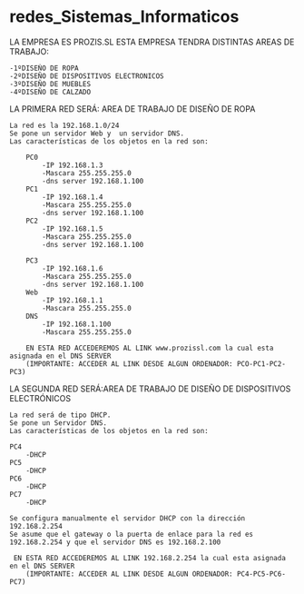 # redes_Sistemas_Informaticos
LA EMPRESA ES PROZIS.SL
ESTA EMPRESA TENDRA DISTINTAS AREAS DE TRABAJO:

    -1ºDISEÑO DE ROPA
    -2ºDISEÑO DE DISPOSITIVOS ELECTRONICOS
    -3ºDISEÑO DE MUEBLES
    -4ºDISEÑO DE CALZADO

LA PRIMERA RED SERÁ: AREA DE TRABAJO DE DISEÑO DE ROPA

    La red es la 192.168.1.0/24
    Se pone un servidor Web y  un servidor DNS.
    Las características de los objetos en la red son:
    
        PC0
            -IP 192.168.1.3
            -Mascara 255.255.255.0
            -dns server 192.168.1.100
        PC1
            -IP 192.168.1.4
            -Mascara 255.255.255.0
            -dns server 192.168.1.100
        PC2
            -IP 192.168.1.5
            -Mascara 255.255.255.0
            -dns server 192.168.1.100
            
        PC3
            -IP 192.168.1.6
            -Mascara 255.255.255.0
            -dns server 192.168.1.100    
        Web
            -IP 192.168.1.1
            -Mascara 255.255.255.0
        DNS
            -IP 192.168.1.100
            -Mascara 255.255.255.0
        
        EN ESTA RED ACCEDEREMOS AL LINK www.prozissl.com la cual esta asignada en el DNS SERVER
        (IMPORTANTE: ACCEDER AL LINK DESDE ALGUN ORDENADOR: PCO-PC1-PC2-PC3)
    
LA SEGUNDA RED SERÁ:AREA DE TRABAJO DE DISEÑO DE DISPOSITIVOS ELECTRÓNICOS
    
    La red será de tipo DHCP.
    Se pone un Servidor DNS.
    Las características de los objetos en la red son:
    
    PC4
        -DHCP
    PC5
        -DHCP
    PC6
        -DHCP
    PC7
        -DHCP
        
    Se configura manualmente el servidor DHCP con la dirección 192.168.2.254
    Se asume que el gateway o la puerta de enlace para la red es 192.168.2.254 y que el servidor DNS es 192.168.2.100
    
     EN ESTA RED ACCEDEREMOS AL LINK 192.168.2.254 la cual esta asignada en el DNS SERVER
        (IMPORTANTE: ACCEDER AL LINK DESDE ALGUN ORDENADOR: PC4-PC5-PC6-PC7)
    

